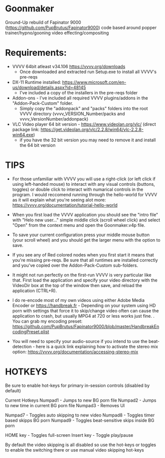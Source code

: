 # Goonmaker

Ground-Up rebuild of Fapinator 9000 (https://github.com/PupBrutus/Fapinator9000) code based around popper trainer/hypno/gooning video effecting/compositing


Requirements: 
=========
* VVVV 64bit atleast v34.106 https://vvvv.org/downloads
	* Once downloaded and extracted run Setup.exe to install all VVVV's pre-reqs	
* DX-11 Runtime installed: https://www.microsoft.com/en-us/download/details.aspx?id=48145 
	* I've included a copy of the installers in the pre-reqs folder	
* Addon-ons - I've included all required VVVV plugins/addons in the "Addon-Pack-Custom" folder. 
	* Simply copy the "addonpack" and "packs" folders into the root VVVV directory (vvvv_VERSION_Number/packs and vvvv_VersionNumber/addonpack)
* VLC Video player 64 bit version - https://www.videolan.org/vlc/ (direct package link: https://get.videolan.org/vlc/2.2.8/win64/vlc-2.2.8-win64.exe) 
	* if you have the 32 bit version you may need to remove it and install the 64 bit version
	
TIPS
=========

* For those unfamiliar with VVVV you will use a right-click (or left click if using left-handed mouse) to interact with any visual controls (buttons, toggles) or double click to interact with numarical controls in the program. I would reccomend running through the hello-world for VVVV as it will explain what you're seeing alot more: https://vvvv.org/documentation/tutorial-hello-world

* When you first load the VVVV application you should see the "intro file" with "Helo new user..." simple middle click (scroll wheel click) and select "Open" from the context menu and open the Goonmaker.v4p file. 

* To save your current configuration press your middle mouse button (your scroll wheel) and you should get the larger menu with the option to save. 

* If you see any of Red colored nodes when you first start it means that you're missing pre-reqs. Be sure that all runtimes are installed correctly and you've copied over the Addon-Pack-Custom sub-folders.

* It might not run perfectly on the first-run VVVV is very particular like that. First load the application and specify your video directory with the VideoDir box at the top of the window then save, and reload the application (CTRL+R). 

* I do re-encode most of my own videos using either Adobe Media Encoder or https://handbreak.fr - Depending on your system using HD porn with settings that force it to skip/change video often can cause the application to crash, but usually MPG4 at 720 or less works just fine. . You can grab my encoding preset: https://github.com/PupBrutus/Fapinator9000/blob/master/HandbreakEncodingPreset.plist 

* You will need to specify your audio-source if you intend to use the beat-detection - here is a quick link explaining how to activate the stereo mix option: https://vvvv.org/documentation/accessing-stereo-mix 


HOTKEYS
=========

Be sure to enable hot-keys for primary in-session controls (disabled by default)

Current Hotkeys
Numpad1 - Jumps to new BG porn file
Numpad2 - Jumps to new time in current BG porn file
Numpad3 - Removes UI

Numpad7 - Toggles auto skipping to new video
Numpad8 - Toggles timer based skipps  BG porn
Numpad9 - Toggles beat-sensitive skips inside BG porn

HOME key - Toggles full-screen
Insert key - Toggle play/pause

By default the video skipping is all disabled so use the hot-keys or toggles to enable the switching there or use manual video skipping hot-keys

